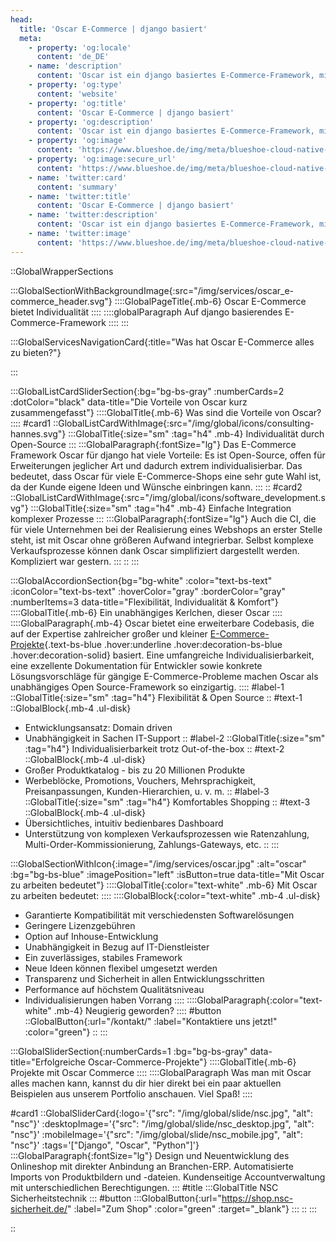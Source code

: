 ```yaml
---
head:
  title: 'Oscar E-Commerce | django basiert'
  meta:
    - property: 'og:locale'
      content: 'de_DE'
    - name: 'description'
      content: 'Oscar ist ein django basiertes E-Commerce-Framework, mit dem sich jeder Online-Shop individuell umsetzen lässt.  ✅ Skalierbar ✅ Schlank ✅ Schnell'
    - property: 'og:type'
      content: 'website'
    - property: 'og:title'
      content: 'Oscar E-Commerce | django basiert'
    - property: 'og:description'
      content: 'Oscar ist ein django basiertes E-Commerce-Framework, mit dem sich jeder Online-Shop individuell umsetzen lässt.  ✅ Skalierbar ✅ Schlank ✅ Schnell'
    - property: 'og:image'
      content: 'https://www.blueshoe.de/img/meta/blueshoe-cloud-native-devlopment.png'
    - property: 'og:image:secure_url'
      content: 'https://www.blueshoe.de/img/meta/blueshoe-cloud-native-devlopment.png'
    - name: 'twitter:card'
      content: 'summary'
    - name: 'twitter:title'
      content: 'Oscar E-Commerce | django basiert'
    - name: 'twitter:description'
      content: 'Oscar ist ein django basiertes E-Commerce-Framework, mit dem sich jeder Online-Shop individuell umsetzen lässt.  ✅ Skalierbar ✅ Schlank ✅ Schnell'
    - name: 'twitter:image'
      content: 'https://www.blueshoe.de/img/meta/blueshoe-cloud-native-devlopment.png'
---
```


::GlobalWrapperSections

:::GlobalSectionWithBackgroundImage{:src="/img/services/oscar_e-commerce_header.svg"}
::::GlobalPageTitle{.mb-6}
Oscar E-Commerce bietet Individualität
::::
::::globalParagraph
Auf django basierendes E-Commerce-Framework
::::
:::

:::GlobalServicesNavigationCard{:title="Was hat Oscar E-Commerce alles zu bieten?"}

:::

:::GlobalListCardSliderSection{:bg="bg-bs-gray" :numberCards=2 :dotColor="black" data-title="Die Vorteile von Oscar kurz zusammengefasst"}
::::GlobalTitle{.mb-6}
Was sind die Vorteile von Oscar?
::::
#card1
::GlobalListCardWithImage{:src="/img/global/icons/consulting-hannes.svg"}
:::GlobalTitle{:size="sm" :tag="h4" .mb-4}
Individualität durch Open-Source
:::
:::GlobalParagraph{:fontSize="lg"}
Das E-Commerce Framework Oscar für django hat viele Vorteile: Es ist Open-Source, offen für Erweiterungen jeglicher Art und dadurch extrem individualisierbar. Das bedeutet, dass Oscar für viele E-Commerce-Shops eine sehr gute Wahl ist, da der Kunde eigene Ideen und Wünsche einbringen kann.
:::
::
#card2
::GlobalListCardWithImage{:src="/img/global/icons/software_development.svg"}
:::GlobalTitle{:size="sm" :tag="h4" .mb-4}
Einfache Integration komplexer Prozesse
:::
:::GlobalParagraph{:fontSize="lg"}
Auch die CI, die für viele Unternehmen bei der Realisierung eines Webshops an erster Stelle steht, ist mit Oscar ohne größeren Aufwand integrierbar. Selbst komplexe Verkaufsprozesse können dank Oscar simplifiziert dargestellt werden. Kompliziert war gestern.
:::
::
:::

:::GlobalAccordionSection{bg="bg-white" :color="text-bs-text" :iconColor="text-bs-text" :hoverColor="gray" :borderColor="gray" :numberItems=3 data-title="Flexibilität, Individualität & Komfort"}
::::GlobalTitle{.mb-6}
Ein unabhängiges Kerlchen, dieser Oscar
::::
::::GlobalParagraph{.mb-4}
Oscar bietet eine erweiterbare Codebasis, die auf der Expertise zahlreicher großer und kleiner [E-Commerce-Projekte](/projekte/){.text-bs-blue .hover:underline .hover:decoration-bs-blue .hover:decoration-solid} basiert. Eine umfangreiche Individualisierbarkeit, eine exzellente Dokumentation für Entwickler sowie konkrete Lösungsvorschläge für gängige E-Commerce-Probleme machen Oscar als unabhängiges Open Source-Framework so einzigartig.
::::
#label-1
::GlobalTitle{:size="sm" :tag="h4"}
Flexibilität & Open Source
::
#text-1
::GlobalBlock{.mb-4 .ul-disk}
- Entwicklungsansatz: Domain driven
- Unabhängigkeit in Sachen IT-Support
::
#label-2
::GlobalTitle{:size="sm" :tag="h4"}
  Individualisierbarkeit trotz Out-of-the-box
::
#text-2
::GlobalBlock{.mb-4 .ul-disk}
- Großer Produktkatalog - bis zu 20 Millionen Produkte
- Werbeblöcke, Promotions, Vouchers, Mehrsprachigkeit, Preisanpassungen, Kunden-Hierarchien, u. v. m.
::
#label-3
::GlobalTitle{:size="sm" :tag="h4"}
  Komfortables Shopping
::
#text-3
::GlobalBlock{.mb-4 .ul-disk}
- Übersichtliches, intuitiv bedienbares Dashboard
- Unterstützung von komplexen Verkaufsprozessen wie Ratenzahlung, Multi-Order-Kommissionierung, Zahlungs-Gateways, etc.
::
:::

:::GlobalSectionWithIcon{:image="/img/services/oscar.jpg" :alt="oscar" :bg="bg-bs-blue" :imagePosition="left" :isButton=true data-title="Mit Oscar zu arbeiten bedeutet"}
::::GlobalTitle{:color="text-white" .mb-6}
Mit Oscar zu arbeiten bedeutet:
::::
::::GlobalBlock{:color="text-white" .mb-4 .ul-disk}
- Garantierte Kompatibilität mit verschiedensten Softwarelösungen
- Geringere Lizenzgebühren
- Option auf Inhouse-Entwicklung
- Unabhängigkeit in Bezug auf IT-Dienstleister
- Ein zuverlässiges, stabiles Framework
- Neue Ideen können flexibel umgesetzt werden
- Transparenz und Sicherheit in allen Entwicklungsschritten
- Performance auf höchstem Qualitätsniveau
- Individualisierungen haben Vorrang
::::
::::GlobalParagraph{:color="text-white" .mb-4}
Neugierig geworden?
::::
#button
::GlobalButton{:url="/kontakt/" :label="Kontaktiere uns jetzt!" :color="green"}
::
:::

:::GlobalSliderSection{:numberCards=1 :bg="bg-bs-gray" data-title="Erfolgreiche Oscar-Commerce-Projekte"}
::::GlobalTitle{.mb-6}
Projekte mit Oscar Commerce
::::
::::GlobalParagraph
Was man mit Oscar alles machen kann, kannst du dir hier direkt bei ein paar aktuellen Beispielen aus unserem Portfolio anschauen. Viel Spaß!
::::

#card1
::GlobalSliderCard{:logo='{"src": "/img/global/slide/nsc.jpg", "alt": "nsc"}' :desktopImage='{"src": "/img/global/slide/nsc_desktop.jpg", "alt": "nsc"}' :mobileImage='{"src": "/img/global/slide/nsc_mobile.jpg", "alt": "nsc"}' :tags='["Django", "Oscar", "Python"]'}
:::GlobalParagraph{:fontSize="lg"}
Design und Neuentwicklung des Onlineshop mit direkter Anbindung an Branchen-ERP. Automatisierte Imports von Produktbildern und -dateien. Kundenseitige Accountverwaltung mit unterschiedlichen Berechtigungen.
:::
#title
:::GlobalTitle
NSC Sicherheitstechnik
:::
#button
:::GlobalButton{:url="https://shop.nsc-sicherheit.de/" :label="Zum Shop" :color="green" :target="_blank"}
:::
::
:::

::